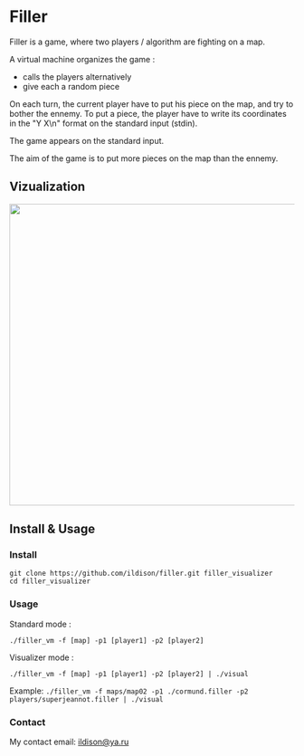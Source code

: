 # Filler

Filler is a game, where two players / algorithm are fighting on a map.

A virtual machine organizes the game :

* calls the players alternatively
* give each a random piece

On each turn, the current player have to put his piece on the map, and try to bother the ennemy. To put a piece, the player have to write its coordinates in the "Y X\n" format on the standard input (stdin).

The game appears on the standard input.

The aim of the game is to put more pieces on the map than the ennemy.

## Vizualization

<img src="https://github.com/ildison/filler/blob/master/src/visualizer/gif/filler_visualization.gif" width="947" height="533" />

## Install & Usage
### Install
`git clone https://github.com/ildison/filler.git filler_visualizer`  
`cd filler_visualizer`
### Usage
Standard mode :

`./filler_vm -f [map] -p1 [player1] -p2 [player2]`

Visualizer mode :

`./filler_vm -f [map] -p1 [player1] -p2 [player2] | ./visual`

Example: `./filler_vm -f maps/map02 -p1 ./cormund.filler -p2 players/superjeannot.filler | ./visual`
### Contact

My contact email: ildison@ya.ru
